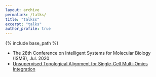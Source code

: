 ```yaml
---
layout: archive
permalink: /talks/
title: "talkss"
excerpt: "talks"
author_profile: true
---
```


{% include base_path %}

* The 28th Conference on Intelligent Systems for Molecular Biology (ISMB), Jul. 2020
* [Unsupervised Topological Alignment for Single-Cell Multi-Omics Integration](https://www.youtube.com/watch?v=hCDqAtd18AM)
